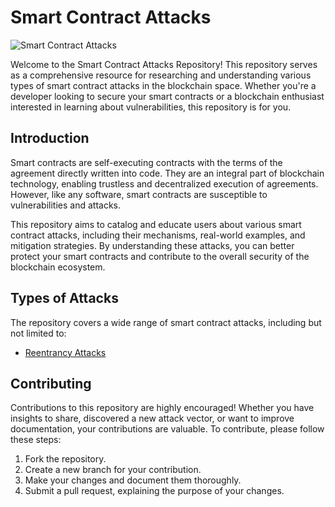 # Smart Contract Attacks 

![Smart Contract Attacks](https://img.shields.io/badge/Smart%20Contract%20Attacks-Research-red.svg)

Welcome to the Smart Contract Attacks Repository! This repository serves as a comprehensive resource for researching and understanding various types of smart contract attacks in the blockchain space. Whether you're a developer looking to secure your smart contracts or a blockchain enthusiast interested in learning about vulnerabilities, this repository is for you.



## Introduction

Smart contracts are self-executing contracts with the terms of the agreement directly written into code. They are an integral part of blockchain technology, enabling trustless and decentralized execution of agreements. However, like any software, smart contracts are susceptible to vulnerabilities and attacks.

This repository aims to catalog and educate users about various smart contract attacks, including their mechanisms, real-world examples, and mitigation strategies. By understanding these attacks, you can better protect your smart contracts and contribute to the overall security of the blockchain ecosystem.



## Types of Attacks

The repository covers a wide range of smart contract attacks, including but not limited to:

- [Reentrancy Attacks](https://github.com/kasrazarei39/Smart-Contracts-Attacks/tree/main/Reentrancy)

## Contributing

Contributions to this repository are highly encouraged! Whether you have insights to share, discovered a new attack vector, or want to improve documentation, your contributions are valuable. To contribute, please follow these steps:

1. Fork the repository.
2. Create a new branch for your contribution.
3. Make your changes and document them thoroughly.
4. Submit a pull request, explaining the purpose of your changes.